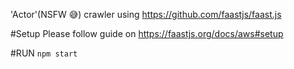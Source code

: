 'Actor'(NSFW :sweat_smile:) crawler using https://github.com/faastjs/faast.js


#Setup
Please follow guide on https://faastjs.org/docs/aws#setup

#RUN
```npm start```
